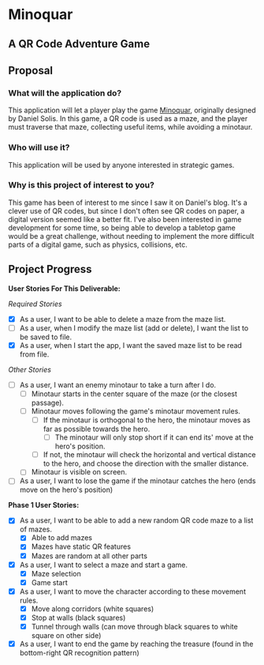 # Minoquar
## A QR Code Adventure Game

## Proposal

### What will the application do?
This application will let a player play the game 
[Minoquar](http://danielsolisblog.blogspot.com/2012/03/minoqaur-puzzle-game-for-qr-codes.html), 
originally designed by Daniel Solis. In this game, a QR code is used as a maze, and the player must traverse that maze,
collecting useful items, while avoiding a minotaur.

### Who will use it?
This application will be used by anyone interested in strategic games.

### Why is this project of interest to you?
This game has been of interest to me since I saw it on Daniel's blog. It's a clever use of QR codes, but since 
I don't often see QR codes on paper, a digital version seemed like a better fit. I've also been interested in game 
development for some time, so being able to develop a tabletop game would be a great challenge, without needing to 
implement the more difficult parts of a digital game, such as physics, collisions, etc.

## Project Progress
**User Stories For This Deliverable:**

*Required Stories*
- [X] As a user, I want to be able to delete a maze from the maze list.
- [ ] As a user, when I modify the maze list (add or delete), I want the list to be saved to file.
- [X] As a user, when I start the app, I want the saved maze list to be read from file.

*Other Stories*
- [ ] As a user, I want an enemy minotaur to take a turn after I do.
    - [ ] Minotaur starts in the center square of the maze (or the closest passage).
    - [ ] Minotaur moves following the game's minotaur movement rules.
        - [ ] If the minotaur is orthogonal to the hero, the minotaur moves as far as possible towards the hero.
            - [ ] The minotaur will only stop short if it can end its' move at the hero's position.
        - [ ] If not, the minotaur will check the horizontal and vertical distance to the hero, and choose the direction with the smaller distance.
    - [ ] Minotaur is visible on screen.
- [ ] As a user, I want to lose the game if the minotaur catches the hero (ends move on the hero's position)

**Phase 1 User Stories:**
- [X] As a user, I want to be able to add a new random QR code maze to a list of mazes.
    - [X] Able to add mazes
    - [X] Mazes have static QR features
    - [X] Mazes are random at all other parts
- [X] As a user, I want to select a maze and start a game.
    - [X] Maze selection
    - [X] Game start
- [X] As a user, I want to move the character according to these movement rules.
    - [X] Move along corridors (white squares)
    - [X] Stop at walls (black squares)
    - [X] Tunnel through walls (can move through black squares to white square on other side)
- [X] As a user, I want to end the game by reaching the treasure (found in the bottom-right QR recognition pattern)
